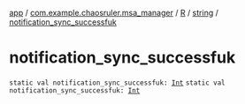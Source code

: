 [app](../../../index.md) / [com.example.chaosruler.msa_manager](../../index.md) / [R](../index.md) / [string](index.md) / [notification_sync_successfuk](.)

# notification_sync_successfuk

`static val notification_sync_successfuk: `[`Int`](https://kotlinlang.org/api/latest/jvm/stdlib/kotlin/-int/index.html)
`static val notification_sync_successfuk: `[`Int`](https://kotlinlang.org/api/latest/jvm/stdlib/kotlin/-int/index.html)